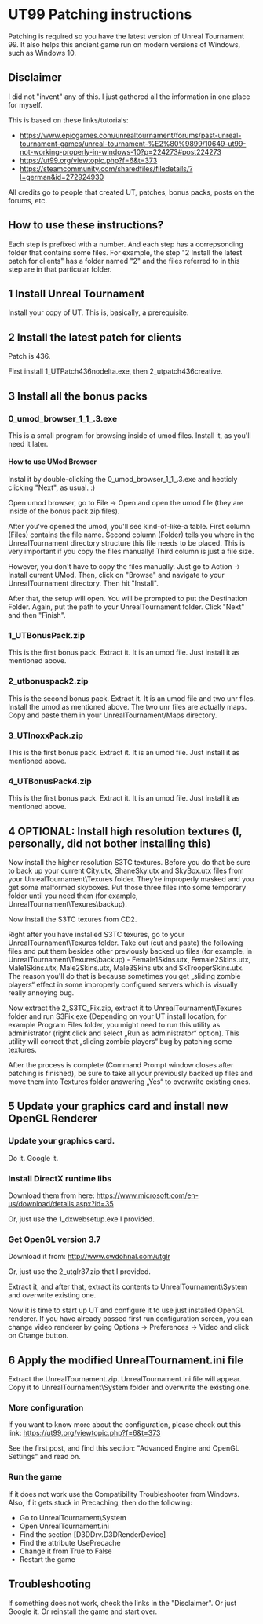 # UT99 Patching instructions
Patching is required so you have the latest version of Unreal Tournament 99.
It also helps this ancient game run on modern versions of Windows, such as Windows 10.

## Disclaimer
I did not "invent" any of this. I just gathered all the information in one place for myself. 

This is based on these links/tutorials: 
- https://www.epicgames.com/unrealtournament/forums/past-unreal-tournament-games/unreal-tournament-%E2%80%9899/10649-ut99-not-working-properly-in-windows-10?p=224273#post224273
- https://ut99.org/viewtopic.php?f=6&t=373
- https://steamcommunity.com/sharedfiles/filedetails/?l=german&id=272924930

All credits go to people that created UT, patches, bonus packs, posts on the forums, etc.

## How to use these instructions? 
Each step is prefixed with a number. And each step has a correpsonding folder that contains some files. 
For example, the step "2 Install the latest patch for clients" has a folder named "2" and the files referred to in this step are in that particular folder.


## 1 Install Unreal Tournament
Install your copy of UT. This is, basically, a prerequisite.


## 2 Install the latest patch for clients
Patch is 436.

First install 1_UTPatch436nodelta.exe, then 2_utpatch436creative.


## 3 Install all the bonus packs

### 0_umod_browser_1_1_.3.exe
This is a small program for browsing inside of umod files. Install it, as you'll need it later.

#### How to use UMod Browser
Instal it by double-clicking the 0_umod_browser_1_1_.3.exe and hecticly clicking "Next", as usual. :) 

Open umod browser, go to File -> Open and open the umod file (they are inside of the bonus pack zip files).

After you've opened the umod, you'll see kind-of-like-a table. First column (Files) contains the file name. Second column (Folder) tells you where in the UnrealTournament directory structure this file needs to be placed. This is very important if you copy the files manually! Third column is just a file size.

However, you don't have to copy the files manually. Just go to Action -> Install current UMod. Then, click on "Browse" and navigate to your UnrealTournament directory. Then hit "Install".

After that, the setup will open. You will be prompted to put the Destination Folder. Again, put the path to your UnrealTournament folder. Click "Next" and then "Finish".

### 1_UTBonusPack.zip
This is the first bonus pack. Extract it. It is an umod file. Just install it as mentioned above.

### 2_utbonuspack2.zip
This is the second bonus pack. Extract it. It is an umod file and two unr files. Install the umod as mentioned above. The two unr files are actually maps. Copy and paste them in your UnrealTournament/Maps directory.

### 3_UTInoxxPack.zip
This is the first bonus pack. Extract it. It is an umod file. Just install it as mentioned above.

### 4_UTBonusPack4.zip
This is the first bonus pack. Extract it. It is an umod file. Just install it as mentioned above.


## 4 OPTIONAL: Install high resolution textures (I, personally, did not bother installing this)
Now install the higher resolution S3TC textures. 
Before you do that be sure to back up your current City.utx, ShaneSky.utx and SkyBox.utx files from your UnrealTournament\Texures folder. 
They're improperly masked and you get some malformed skyboxes. Put those three files into some temporary folder until you need them (for example, UnrealTournament\Texures\backup).

Now install the S3TC texures from CD2.

Right after you have installed S3TC texures, go to your UnrealTournament\Texures folder. 
Take out (cut and paste) the following files and put them besides other previously backed up files (for example, in UnrealTournament\Texures\backup) - Female1Skins.utx, Female2Skins.utx, Male1Skins.utx, Male2Skins.utx, Male3Skins.utx and SkTrooperSkins.utx.
The reason you'll do that is because sometimes you get „sliding zombie players“ effect in some improperly configured servers which is visually really annoying bug.

Now extract the 2_S3TC_Fix.zip, extract it to UnrealTournament\Texures folder and run S3Fix.exe (Depending on your UT install location, for example Program Files folder, you might need to run this utility as administrator (right click and select „Run as administrator“ option). 
This utility will correct that „sliding zombie players“ bug by patching some textures.

After the process is complete (Command Prompt window closes after patching is finished), be sure to take all your previously backed up files and move them into Textures folder answering „Yes“ to overwrite existing ones.


## 5 Update your graphics card and install new OpenGL Renderer
### Update your graphics card.
Do it. Google it.

### Install DirectX runtime libs
Download them from here: https://www.microsoft.com/en-us/download/details.aspx?id=35

Or, just use the 1_dxwebsetup.exe I provided.

### Get OpenGL version 3.7
Download it from: http://www.cwdohnal.com/utglr

Or, just use the 2_utglr37.zip that I provided.

Extract it, and after that, extract its contents to UnrealTournament\System and overwrite existing one.

Now it is time to start up UT and configure it to use just installed OpenGL renderer. 
If you have already passed first run configuration screen, you can change video renderer by going Options -> Preferences -> Video and click on Change button.


## 6 Apply the modified UnrealTournament.ini file
Extract the UnrealTournament.zip. UnrealTournament.ini file will appear. Copy it to UnrealTournament\System folder and overwrite the existing one.

### More configuration
If you want to know more about the configuration, please check out this link: https://ut99.org/viewtopic.php?f=6&t=373 

See the first post, and find this section: "Advanced Engine and OpenGL Settings" and read on.

### Run the game
If it does not work use the Compatibility Troubleshooter from Windows. Also, if it gets stuck in Precaching, then do the following: 
- Go to UnrealTournament\System
- Open UnrealTournament.ini
- Find the section [D3DDrv.D3DRenderDevice]
- Find the attribute UsePrecache
- Change it from True to False
- Restart the game


## Troubleshooting
If something does not work, check the links in the "Disclaimer". Or just Google it. Or reinstall the game and start over.
